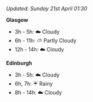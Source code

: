 *Updated: Sunday 21st April 01:30*

**Glasgow**

* 3h - 5h: :cloud: Cloudy
* 6h - 11h: :partly_sunny: Partly Cloudy
* 12h - 14h: :cloud: Cloudy

**Edinburgh**

* 3h - 5h: :cloud: Cloudy
* 6h, 7h: :umbrella: Rainy
* 8h - 14h: :cloud: Cloudy
